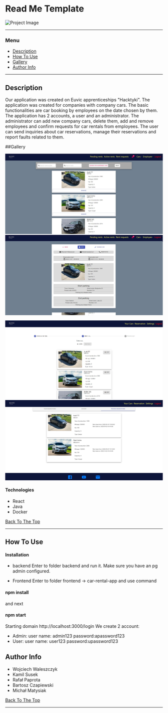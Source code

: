 # Read Me Template

![Project Image](https://github.com/wiru123321/Company-Cars-Rents/blob/master/frontend/car-rental-app/src/resources/login.jpg)

---

### Menu

- [Description](#description)
- [How To Use](#how-to-use)
- [Gallery](#gallery)
- [Author Info](#author-info)

---

## Description

Our application was created on Euvic apprenticeships "Hacktyki".
The application was created for companies with company cars.
The basic functionalities are car booking by employees on the date chosen by them.
The application has 2 accounts, a user and an administrator. The administrator can add new company cars, delete them, add and remove employees and confirm requests for car rentals from employees.
The user can send inquiries about car reservations, manage their reservations and report faults related to them.

##Gallery

![Project Image](https://github.com/wiru123321/Company-Cars-Rents/blob/master/frontend/car-rental-app/src/resources/admin-page.jpg)
![Project Image](https://github.com/wiru123321/Company-Cars-Rents/blob/master/frontend/car-rental-app/src/resources/admin1-page.jpg)

![Project Image](https://github.com/wiru123321/Company-Cars-Rents/blob/master/frontend/car-rental-app/src/resources/user-page.jpg)
![Project Image](https://github.com/wiru123321/Company-Cars-Rents/blob/master/frontend/car-rental-app/src/resources/user1-page.jpg)

#### Technologies

- React
- Java
- Docker

[Back To The Top](#read-me-template)

---

## How To Use

#### Installation

- backend
  Enter to folder backend and run it. Make sure you have an pg admin configured.

- Frontend
  Enter to folder frontend -> car-rental-app and use command

#### npm install

and next

#### npm start

Starting domain http://localhost:3000/login
We create 2 account:

- Admin: user name: admin123 password:apassword123
- User: user name: user123 password:upassword123

## Author Info

- Wojciech Waleszczyk
- Kamil Susek
- Rafał Paprota
- Bartosz Czapiewski
- Michał Matysiak

[Back To The Top](#read-me-template)

---
